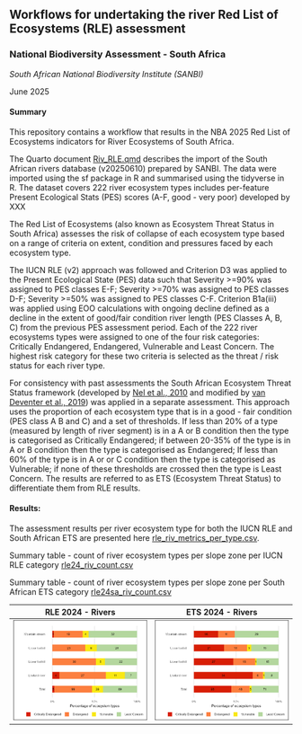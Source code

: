 ## **Workflows for undertaking the river Red List of Ecosystems (RLE) assessment**

### **National Biodiversity Assessment - South Africa**

*South African National Biodiversity Institute (SANBI)*

June 2025

#### **Summary**

This repository contains a workflow that results in the NBA 2025 Red List of Ecosystems indicators for River Ecosystems of South Africa.

The Quarto document [Riv_RLE.qmd](Riv_RLE.qmd) describes the import of the South African rivers database (v20250610) prepared by SANBI. The data were imported using the sf package in R and summarised using the tidyverse in R. The dataset covers 222 river ecosystem types includes per-feature Present Ecological Stats (PES) scores (A-F, good - very poor) developed by XXX

The Red List of Ecosystems (also known as Ecosystem Threat Status in South Africa) assesses the risk of collapse of each ecosystem type based on a range of criteria on extent, condition and pressures faced by each ecosystem type.

The IUCN RLE (v2) approach was followed and Criterion D3 was applied to the Present Ecological State (PES) data such that Severity \>=90% was assigned to PES classes E-F; Severity \>=70% was assigned to PES classes D-F; Severity \>=50% was assigned to PES classes C-F. Criterion B1a(iii) was applied using EOO calculations with ongoing decline defined as a decline in the extent of good/fair condition river length (PES Classes A, B, C) from the previous PES assessment period. Each of the 222 river ecosystems types were assigned to one of the four risk categories: Critically Endangered, Endangered, Vulnerable and Least Concern. The highest risk category for these two criteria is selected as the threat / risk status for each river type.

For consistency with past assessments the South African Ecosystem Threat Status framework (developed by [Nel et al., 2010](DOI:%2010.1111/j.1472-4642.2006.00308.x) and modified by [van Deventer et al., 2019](http://hdl.handle.net/20.500.12143/5847)) was applied in a separate assessment. This approach uses the proportion of each ecosystem type that is in a good - fair condition (PES class A B and C) and a set of thresholds. If less than 20% of a type (measured by length of river segment) is in a A or B condition then the type is categorised as Critically Endangered; if between 20-35% of the type is in A or B condition then the type is categorised as Endangered; If less than 60% of the type is in A or or C condition then the type is categorised as Vulnerable; if none of these thresholds are crossed then the type is Least Concern. The results are referred to as ETS (Ecosystem Threat Status) to differentiate them from RLE results.

#### **Results:**

The assessment results per river ecosystem type for both the IUCN RLE and South African ETS are presented here [rle_riv_metrics_per_type.csv](outputs/rle_riv_metrics_per_type.csv).

Summary table - count of river ecosystem types per slope zone per IUCN RLE category [rle24_riv_count.csv](outputs/rle24_riv_count.csv)

Summary table - count of river ecosystem types per slope zone per South African ETS category [rle24sa_riv_count.csv](outputs/rle24sa_riv_count.csv)

| RLE 2024 - Rivers | ETS 2024 - Rivers |
|----|----|
| ![](outputs/rle24_riv_barplot_count.jpeg) | ![](outputs/rle24sa_riv_barplot_count.jpeg) |
